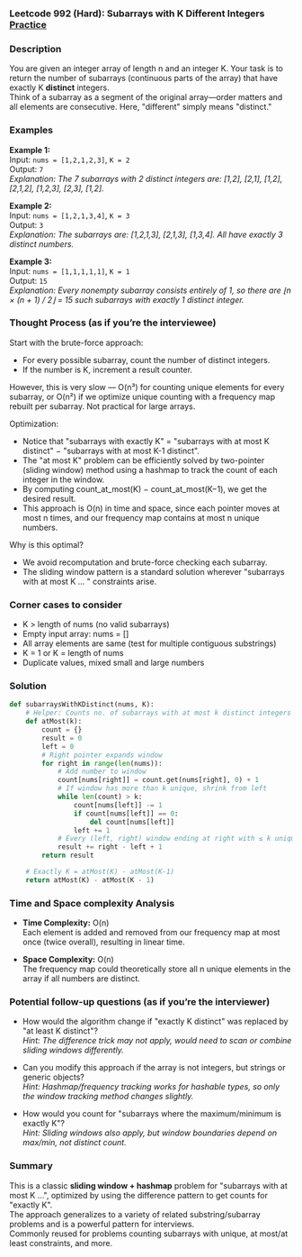 ### Leetcode 992 (Hard): Subarrays with K Different Integers [Practice](https://leetcode.com/problems/subarrays-with-k-different-integers)

### Description  
You are given an integer array of length n and an integer K. Your task is to return the number of subarrays (continuous parts of the array) that have exactly K **distinct** integers.  
Think of a subarray as a segment of the original array—order matters and all elements are consecutive. Here, "different" simply means "distinct."

### Examples  

**Example 1:**  
Input: `nums = [1,2,1,2,3]`, `K = 2`  
Output: `7`  
*Explanation: The 7 subarrays with 2 distinct integers are: [1,2], [2,1], [1,2], [2,1,2], [1,2,3], [2,3], [1,2].*

**Example 2:**  
Input: `nums = [1,2,1,3,4]`, `K = 3`  
Output: `3`  
*Explanation: The subarrays are: [1,2,1,3], [2,1,3], [1,3,4]. All have exactly 3 distinct numbers.*

**Example 3:**  
Input: `nums = [1,1,1,1,1]`, `K = 1`  
Output: `15`  
*Explanation: Every nonempty subarray consists entirely of 1, so there are ⌊n × (n + 1) / 2⌋ = 15 such subarrays with exactly 1 distinct integer.*

### Thought Process (as if you’re the interviewee)  

Start with the brute-force approach:  
- For every possible subarray, count the number of distinct integers.
- If the number is K, increment a result counter.

However, this is very slow — O(n³) for counting unique elements for every subarray, or O(n²) if we optimize unique counting with a frequency map rebuilt per subarray. Not practical for large arrays.

Optimization:
- Notice that "subarrays with exactly K" = "subarrays with at most K distinct" − "subarrays with at most K-1 distinct".
- The "at most K" problem can be efficiently solved by two-pointer (sliding window) method using a hashmap to track the count of each integer in the window.
- By computing count_at_most(K) − count_at_most(K−1), we get the desired result.
- This approach is O(n) in time and space, since each pointer moves at most n times, and our frequency map contains at most n unique numbers.

Why is this optimal?
- We avoid recomputation and brute-force checking each subarray.
- The sliding window pattern is a standard solution wherever "subarrays with at most K ... " constraints arise.

### Corner cases to consider  
- K > length of nums (no valid subarrays)
- Empty input array: nums = []
- All array elements are same (test for multiple contiguous substrings)
- K = 1 or K = length of nums
- Duplicate values, mixed small and large numbers

### Solution

```python
def subarraysWithKDistinct(nums, K):
    # Helper: Counts no. of subarrays with at most k distinct integers
    def atMost(k):
        count = {}
        result = 0
        left = 0
        # Right pointer expands window
        for right in range(len(nums)):
            # Add number to window
            count[nums[right]] = count.get(nums[right], 0) + 1
            # If window has more than k unique, shrink from left
            while len(count) > k:
                count[nums[left]] -= 1
                if count[nums[left]] == 0:
                    del count[nums[left]]
                left += 1
            # Every (left, right) window ending at right with ≤ k uniques
            result += right - left + 1
        return result

    # Exactly K = atMost(K) - atMost(K-1)
    return atMost(K) - atMost(K - 1)
```

### Time and Space complexity Analysis  

- **Time Complexity:** O(n)  
  Each element is added and removed from our frequency map at most once (twice overall), resulting in linear time.

- **Space Complexity:** O(n)  
  The frequency map could theoretically store all n unique elements in the array if all numbers are distinct.

### Potential follow-up questions (as if you’re the interviewer)  

- How would the algorithm change if "exactly K distinct" was replaced by "at least K distinct"?  
  *Hint: The difference trick may not apply, would need to scan or combine sliding windows differently.*

- Can you modify this approach if the array is not integers, but strings or generic objects?  
  *Hint: Hashmap/frequency tracking works for hashable types, so only the window tracking method changes slightly.*

- How would you count for "subarrays where the maximum/minimum is exactly K"?  
  *Hint: Sliding windows also apply, but window boundaries depend on max/min, not distinct count.*

### Summary
This is a classic **sliding window + hashmap** problem for "subarrays with at most K ...", optimized by using the difference pattern to get counts for "exactly K".  
The approach generalizes to a variety of related substring/subarray problems and is a powerful pattern for interviews.  
Commonly reused for problems counting subarrays with unique, at most/at least constraints, and more.